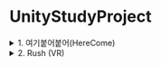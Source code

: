 # UnityStudyProject

<details>
  
  <summary> 1. 여기붙어붙어(HereCome) </summary>

  > * 개발기간: 21년 1월 28일 ~ 21년 2월 22일

  > * ver. 2019.4.18f1

  > * Unity로 만든 첫 프로젝트로 옛날 모바일게임 '미니게임천국'의 붙어붙어를 모티브로 만든 원터치 미니게임

  > * **"미니게임 여기 붙어붙어 Url:** *https://youtu.be/KOqxSLGeZm8"*
  
  > |Feature|Description|
  > |--|--|
  > |여기붙어붙어|![그림1](https://github.com/7Mini-h/UnityStudyProject/assets/147138891/f03e4b99-7a1c-4e9c-910c-1fec548e5f98) <br> 여기 붙어붙어!
  > |미니게임천국|![붙어붙어](https://github.com/7Mini-h/UnityStudyProject/assets/147138891/ed2071c5-53b1-4970-8394-4cebc178ee8c) <br> 붙어붙어
</details>


<details>
  
  <summary> 2. Rush (VR) </summary>

  > * 개발기간: 21년 2월 23일 ~ 21년 3월 10일

  > * ver. 2019.4.18f1

  > * Unity Steam VR을 통해 진행한 프로젝트로 SteamVR Plugin을 사용해 개발 <br> 각 스테이지에 wave가 존재하며, 해당wave의 적을 모두 쓰러트리면 wave로 넘어가는 게임으로 기획  
  > * 인게임 구성요소: 플레이어 캐릭터(조작), 보조캐릭터(자동공격 및 종류별 스킬), 적 몬스터

  > * **"Rush Url:** *https://youtu.be/o8a04NKjt8g"*

  > * 컨셉구상
  > <br>![image](https://github.com/7Mini-h/UnityStudyProject/assets/147138891/fa94f85d-428c-4fc1-bcc2-e43f3cc4990d)

  >* 플레이어 캐릭터

  > |Feature|Description|Feature|Description|
  > |--|--|--|--|
  > |![image](https://github.com/7Mini-h/UnityStudyProject/assets/147138891/7f1be48a-58e3-4b83-afdc-947568132a81)<br> 왼손 총| * 검은색 총알: 기본총알(데미지만 줌) <br>* 노란색 총알: 주변적에게 3번 튕김 <br>* 하늘색 총알: 3초가 적을 얼림|![image](https://github.com/7Mini-h/UnityStudyProject/assets/147138891/0e3535e4-b17c-49c9-b853-15f54a89e540)<br> 오른손 총|* 검은색 총알: 기본총알(데미지만 줌) <br>* 회색 총알: 산탄총(5발) <br>* 보라색 총알: 적을 관통해서 뒤의 적까지 공격|


  > * 보조 캐릭터

  > |Feature|Description|Feature|Description|
  > |--|--|--|--|
  > |왼쪽 보조캐릭(곰)| *자동 공격 속도 2배 증가 (지속시간: 2초, 쿨타임 3초) |오른쪽 보조캐릭(토끼)| *캐릭터 체력 +10 (지속시간: 쿨타임 5초)|
  
  > * 보조캐릭터 쿨타임 적용 UI
 
  > |On|Off|
  > |--|--|
  > |![image](https://github.com/7Mini-h/UnityStudyProject/assets/147138891/dcf4bbf6-c10a-4354-a6ec-b00ca59b6fac)|![image](https://github.com/7Mini-h/UnityStudyProject/assets/147138891/5c111a0d-e4a0-4306-9d3c-2b1dcad7ca5a)|

</details>
